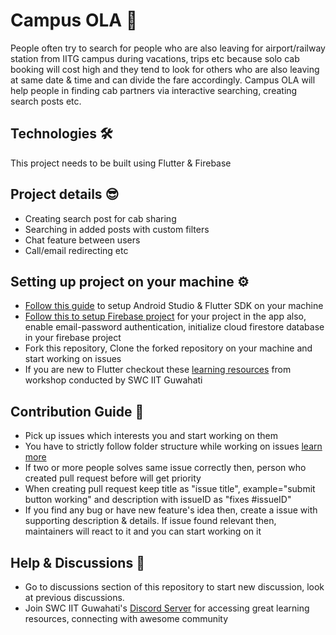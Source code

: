 # Campus OLA 🚕
People often try to search for people who are also leaving for airport/railway station from IITG campus during vacations, trips etc because solo cab booking will cost high and they tend to look for others who are also leaving at same date & time and can divide the fare accordingly. Campus OLA will help people in finding cab partners via interactive searching, creating search posts etc.

## Technologies 🛠️
This project needs to be built using Flutter & Firebase

## Project details 😎
- Creating search post for cab sharing
- Searching in added posts with custom filters
- Chat feature between users
- Call/email redirecting etc

## Setting up project on your machine ⚙️
- [Follow this guide](https://swciitg.notion.site/Day-1-f6ea19b1d7ff410e8ec03683772f4cd0) to setup Android Studio & Flutter SDK on your machine
- [Follow this to setup Firebase project](https://www.youtube.com/watch?v=sz4slPFwEvs) for your project in the app also, enable email-password authentication, initialize cloud firestore database in your firebase project
- Fork this repository, Clone the forked repository on your machine and start working on issues
- If you are new to Flutter checkout these [learning resources](https://swciitg.notion.site/8eb17b6e8f034d7cbd04f98054640cd0?v=50726fa13f6d40c1882448900ee36b03) from workshop conducted by SWC IIT Guwahati

## Contribution Guide 🤠
- Pick up issues which interests you and start working on them
- You have to strictly follow folder structure while working on issues [learn more](https://www.geeksforgeeks.org/flutter-file-structure/)
- If two or more people solves same issue correctly then, person who created pull request before will get priority
- When creating pull request keep title as "issue title", example="submit button working" and description with issueID as "fixes #issueID"
- If you find any bug or have new feature's idea then, create a issue with supporting description & details. If issue found relevant then, maintainers will react to it and you can start working on it

## Help & Discussions 🙌
- Go to discussions section of this repository to start new discussion, look at previous discussions.
- Join SWC IIT Guwahati's [Discord Server](https://discord.gg/2QUrA8HgWx) for accessing great learning resources, connecting with awesome community


